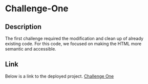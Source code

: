 # Challenge-One
## Description
The first challenge required the modification and clean up of already existing code. For this code, we focused on making the HTML more semantic and accessible. 

## Link 
Below is a link to the deployed project.
<a href="">Challenge One</a>
